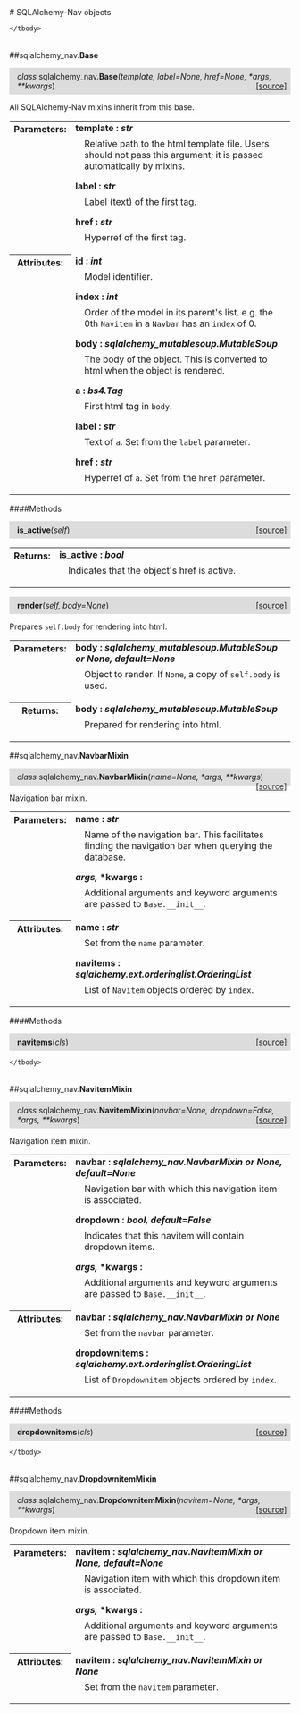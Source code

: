 <script src="https://cdn.mathjax.org/mathjax/latest/MathJax.js?config=TeX-AMS-MML_HTMLorMML" type="text/javascript"></script>

<link rel="stylesheet" href="https://assets.readthedocs.org/static/css/readthedocs-doc-embed.css" type="text/css" />

<style>
    a.src-href {
        float: right;
    }
    p.attr {
        margin-top: 0.5em;
        margin-left: 1em;
    }
    p.func-header {
        background-color: gainsboro;
        border-radius: 0.1em;
        padding: 0.5em;
        padding-left: 1em;
    }
    table.field-table {
        border-radius: 0.1em
    }
</style># SQLAlchemy-Nav objects

<table class="docutils field-list field-table" frame="void" rules="none">
    <col class="field-name" />
    <col class="field-body" />
    <tbody valign="top">
        
    </tbody>
</table>



##sqlalchemy_nav.**Base**

<p class="func-header">
    <i>class</i> sqlalchemy_nav.<b>Base</b>(<i>template, label=None, href=None, *args, **kwargs</i>) <a class="src-href" target="_blank" href="https://github.com/dsbowen/sqlalchemy-nav/blob/master/sqlalchemy_nav/__init__.py#L15">[source]</a>
</p>

All SQLAlchemy-Nav mixins inherit from this base.

<table class="docutils field-list field-table" frame="void" rules="none">
    <col class="field-name" />
    <col class="field-body" />
    <tbody valign="top">
        <tr class="field">
    <th class="field-name"><b>Parameters:</b></td>
    <td class="field-body" width="100%"><b>template : <i>str</i></b>
<p class="attr">
    Relative path to the html template file. Users should not pass this argument; it is passed automatically by mixins.
</p>
<b>label : <i>str</i></b>
<p class="attr">
    Label (text) of the first <a> tag.
</p>
<b>href : <i>str</i></b>
<p class="attr">
    Hyperref of the first <a> tag.
</p></td>
</tr>
<tr class="field">
    <th class="field-name"><b>Attributes:</b></td>
    <td class="field-body" width="100%"><b>id : <i>int</i></b>
<p class="attr">
    Model identifier.
</p>
<b>index : <i>int</i></b>
<p class="attr">
    Order of the model in its parent's list. e.g. the 0th <code>Navitem</code> in a <code>Navbar</code> has an <code>index</code> of 0.
</p>
<b>body : <i>sqlalchemy_mutablesoup.MutableSoup</i></b>
<p class="attr">
    The body of the object. This is converted to html when the object is rendered.
</p>
<b>a : <i>bs4.Tag</i></b>
<p class="attr">
    First <a> html tag in <code>body</code>.
</p>
<b>label : <i>str</i></b>
<p class="attr">
    Text of <code>a</code>. Set from the <code>label</code> parameter.
</p>
<b>href : <i>str</i></b>
<p class="attr">
    Hyperref of <code>a</code>. Set from the <code>href</code> parameter.
</p></td>
</tr>
    </tbody>
</table>



####Methods



<p class="func-header">
    <i></i> <b>is_active</b>(<i>self</i>) <a class="src-href" target="_blank" href="https://github.com/dsbowen/sqlalchemy-nav/blob/master/sqlalchemy_nav/__init__.py#L85">[source]</a>
</p>



<table class="docutils field-list field-table" frame="void" rules="none">
    <col class="field-name" />
    <col class="field-body" />
    <tbody valign="top">
        <tr class="field">
    <th class="field-name"><b>Returns:</b></td>
    <td class="field-body" width="100%"><b>is_active : <i>bool</i></b>
<p class="attr">
    Indicates that the object's href is active.
</p></td>
</tr>
    </tbody>
</table>





<p class="func-header">
    <i></i> <b>render</b>(<i>self, body=None</i>) <a class="src-href" target="_blank" href="https://github.com/dsbowen/sqlalchemy-nav/blob/master/sqlalchemy_nav/__init__.py#L97">[source]</a>
</p>

Prepares `self.body` for rendering into html.

<table class="docutils field-list field-table" frame="void" rules="none">
    <col class="field-name" />
    <col class="field-body" />
    <tbody valign="top">
        <tr class="field">
    <th class="field-name"><b>Parameters:</b></td>
    <td class="field-body" width="100%"><b>body : <i>sqlalchemy_mutablesoup.MutableSoup or None, default=None</i></b>
<p class="attr">
    Object to render. If <code>None</code>, a copy of <code>self.body</code> is used.
</p></td>
</tr>
<tr class="field">
    <th class="field-name"><b>Returns:</b></td>
    <td class="field-body" width="100%"><b>body : <i>sqlalchemy_mutablesoup.MutableSoup</i></b>
<p class="attr">
    Prepared for rendering into html.
</p></td>
</tr>
    </tbody>
</table>



##sqlalchemy_nav.**NavbarMixin**

<p class="func-header">
    <i>class</i> sqlalchemy_nav.<b>NavbarMixin</b>(<i>name=None, *args, **kwargs</i>) <a class="src-href" target="_blank" href="https://github.com/dsbowen/sqlalchemy-nav/blob/master/sqlalchemy_nav/__init__.py#L114">[source]</a>
</p>

Navigation bar mixin.

<table class="docutils field-list field-table" frame="void" rules="none">
    <col class="field-name" />
    <col class="field-body" />
    <tbody valign="top">
        <tr class="field">
    <th class="field-name"><b>Parameters:</b></td>
    <td class="field-body" width="100%"><b>name : <i>str</i></b>
<p class="attr">
    Name of the navigation bar. This facilitates finding the navigation bar when querying the database.
</p>
<b><em>args, </em>*kwargs : <i></i></b>
<p class="attr">
    Additional arguments and keyword arguments are passed to <code>Base.__init__</code>.
</p></td>
</tr>
<tr class="field">
    <th class="field-name"><b>Attributes:</b></td>
    <td class="field-body" width="100%"><b>name : <i>str</i></b>
<p class="attr">
    Set from the <code>name</code> parameter.
</p>
<b>navitems : <i>sqlalchemy.ext.orderinglist.OrderingList</i></b>
<p class="attr">
    List of <code>Navitem</code> objects ordered by <code>index</code>.
</p></td>
</tr>
    </tbody>
</table>



####Methods



<p class="func-header">
    <i></i> <b>navitems</b>(<i>cls</i>) <a class="src-href" target="_blank" href="https://github.com/dsbowen/sqlalchemy-nav/blob/master/sqlalchemy_nav/__init__.py#L138">[source]</a>
</p>



<table class="docutils field-list field-table" frame="void" rules="none">
    <col class="field-name" />
    <col class="field-body" />
    <tbody valign="top">
        
    </tbody>
</table>



##sqlalchemy_nav.**NavitemMixin**

<p class="func-header">
    <i>class</i> sqlalchemy_nav.<b>NavitemMixin</b>(<i>navbar=None, dropdown=False, *args, **kwargs</i>) <a class="src-href" target="_blank" href="https://github.com/dsbowen/sqlalchemy-nav/blob/master/sqlalchemy_nav/__init__.py#L162">[source]</a>
</p>

Navigation item mixin.

<table class="docutils field-list field-table" frame="void" rules="none">
    <col class="field-name" />
    <col class="field-body" />
    <tbody valign="top">
        <tr class="field">
    <th class="field-name"><b>Parameters:</b></td>
    <td class="field-body" width="100%"><b>navbar : <i>sqlalchemy_nav.NavbarMixin or None, default=None</i></b>
<p class="attr">
    Navigation bar with which this navigation item is associated.
</p>
<b>dropdown : <i>bool, default=False</i></b>
<p class="attr">
    Indicates that this navitem will contain dropdown items.
</p>
<b><em>args, </em>*kwargs : <i></i></b>
<p class="attr">
    Additional arguments and keyword arguments are passed to <code>Base.__init__</code>.
</p></td>
</tr>
<tr class="field">
    <th class="field-name"><b>Attributes:</b></td>
    <td class="field-body" width="100%"><b>navbar : <i>sqlalchemy_nav.NavbarMixin or None</i></b>
<p class="attr">
    Set from the <code>navbar</code> parameter.
</p>
<b>dropdownitems : <i>sqlalchemy.ext.orderinglist.OrderingList</i></b>
<p class="attr">
    List of <code>Dropdownitem</code> objects ordered by <code>index</code>.
</p></td>
</tr>
    </tbody>
</table>



####Methods



<p class="func-header">
    <i></i> <b>dropdownitems</b>(<i>cls</i>) <a class="src-href" target="_blank" href="https://github.com/dsbowen/sqlalchemy-nav/blob/master/sqlalchemy_nav/__init__.py#L189">[source]</a>
</p>



<table class="docutils field-list field-table" frame="void" rules="none">
    <col class="field-name" />
    <col class="field-body" />
    <tbody valign="top">
        
    </tbody>
</table>



##sqlalchemy_nav.**DropdownitemMixin**

<p class="func-header">
    <i>class</i> sqlalchemy_nav.<b>DropdownitemMixin</b>(<i>navitem=None, *args, **kwargs</i>) <a class="src-href" target="_blank" href="https://github.com/dsbowen/sqlalchemy-nav/blob/master/sqlalchemy_nav/__init__.py#L218">[source]</a>
</p>

Dropdown item mixin.

<table class="docutils field-list field-table" frame="void" rules="none">
    <col class="field-name" />
    <col class="field-body" />
    <tbody valign="top">
        <tr class="field">
    <th class="field-name"><b>Parameters:</b></td>
    <td class="field-body" width="100%"><b>navitem : <i>sqlalchemy_nav.NavitemMixin or None, default=None</i></b>
<p class="attr">
    Navigation item with which this dropdown item is associated.
</p>
<b><em>args, </em>*kwargs : <i></i></b>
<p class="attr">
    Additional arguments and keyword arguments are passed to <code>Base.__init__</code>.
</p></td>
</tr>
<tr class="field">
    <th class="field-name"><b>Attributes:</b></td>
    <td class="field-body" width="100%"><b>navitem : <i>sqlalchemy_nav.NavitemMixin or None</i></b>
<p class="attr">
    Set from the <code>navitem</code> parameter.
</p></td>
</tr>
    </tbody>
</table>



